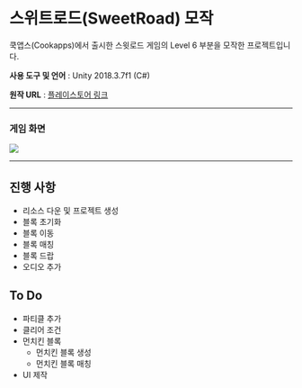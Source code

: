 # 스위트로드(SweetRoad) 모작

쿡앱스(Cookapps)에서 출시한 스윗로드 게임의 Level 6 부분을 모작한 프로젝트입니다.



**사용 도구 및 언어** : Unity 2018.3.7f1 (C#)

**원작 URL** : [플레이스토어 링크](https://play.google.com/store/apps/details?id=com.cookapps.sr)

---

### 게임 화면

![](https://user-images.githubusercontent.com/18680116/71333617-fdf43080-257d-11ea-8640-6ac5f8a7f646.png)





---

## 진행 사항

- 리소스 다운 및 프로젝트 생성
- 블록 초기화
- 블록 이동
- 블록 매칭
- 블록 드랍
- 오디오 추가





## To Do

- 파티클 추가
- 클리어 조건
- 먼치킨 블록
  - 먼치킨 블록 생성
  - 먼치킨 블록 매칭
- UI 제작